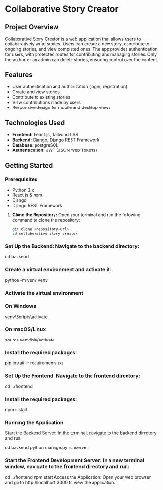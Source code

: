 # Collaborative Story Creator

## Project Overview

Collaborative Story Creator is a web application that allows users to collaboratively write stories. Users can create a new story, contribute to ongoing stories, and view completed ones. The app provides authentication for users, with protected routes for contributing and managing stories. Only the author or an admin can delete stories, ensuring control over the content.

## Features

- User authentication and authorization (login, registration)
- Create and view stories
- Contribute to existing stories
- View contributions made by users
- Responsive design for mobile and desktop views

## Technologies Used

- **Frontend:** React.js, Tailwind CSS
- **Backend:** Django, Django REST Framework
- **Database:** postgreSQL 
- **Authentication:** JWT (JSON Web Tokens)

## Getting Started

### Prerequisites

- Python 3.x
- React js & npm
- Django
- Django REST Framework

1. **Clone the Repository:**
   Open your terminal and run the following command to clone the repository:
   ```bash
   git clone <repository-url>
   cd collaborative-story-creator

### Set Up the Backend: Navigate to the backend directory:
cd backend

### Create a virtual environment and activate it:
python -m venv venv
### Activate the virtual environment
### On Windows
venv\Scripts\activate
### On macOS/Linux
source venv/bin/activate

### Install the required packages:
pip install -r requirements.txt


### Set Up the Frontend: Navigate to the frontend directory:
cd ../frontend


### Install the required packages:
npm install


### Running the Application
Start the Backend Server: In the terminal, navigate to the backend directory and run:

cd backend
python manage.py runserver


### Start the Frontend Development Server: In a new terminal window, navigate to the frontend directory and run:
cd ../frontend
npm start
Access the Application: Open your web browser and go to http://localhost:3000 to view the application.
